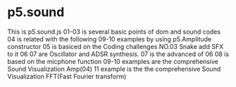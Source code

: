 # p5.sound
This is p5.sound.js 
01-03 is several basic points of dom and sound codes
04 is related with the following 09-10 examples by using p5.Amplitude constructor
05 is basiced on the Coding challenges NO.03 Snake add SFX to it
06 07 are Oscillator and ADSR synthesis. 07 is the advanced of 06
08 is based on the micphone function
09-10 examples are the comprehensive Sound Visualization Amp(04)
11 example is the the comprehensive Sound Visualization FFT(Fast Fourier transform)
